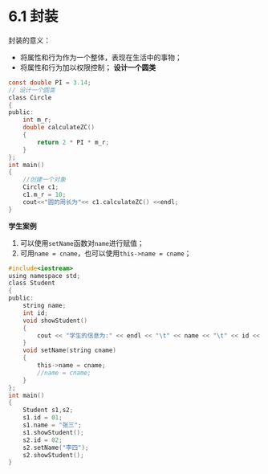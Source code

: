 # 6.1 封装

封装的意义：
- 将属性和行为作为一个整体，表现在生活中的事物；
- 将属性和行为加以权限控制；
**设计一个圆类**
```c
const double PI = 3.14;
// 设计一个圆类
class Circle
{
public:
	int m_r;
	double calculateZC()
	{
		return 2 * PI * m_r;
	}
};
int main()
{
	//创建一个对象
	Circle c1;
	c1.m_r = 10;
	cout<<"圆的周长为"<< c1.calculateZC() <<endl;
}
```
**学生案例**
1. 可以使用`setName`函数对`name`进行赋值；
2. 可用`name = cname`，也可以使用`this->name = cname`；
```c
#include<iostream>
using namespace std;
class Student
{
public:
	string name;
	int id;
	void showStudent()
	{
		cout << "学生的信息为:" << endl << "\t" << name << "\t" << id << endl;
	}
	void setName(string cname)
	{
		this->name = cname;
		//name = cname;
	}
};
int main()
{
	Student s1,s2;
	s1.id = 01;
	s1.name = "张三";
	s1.showStudent();
	s2.id = 02;
	s2.setName("李四");
	s2.showStudent();
}
```